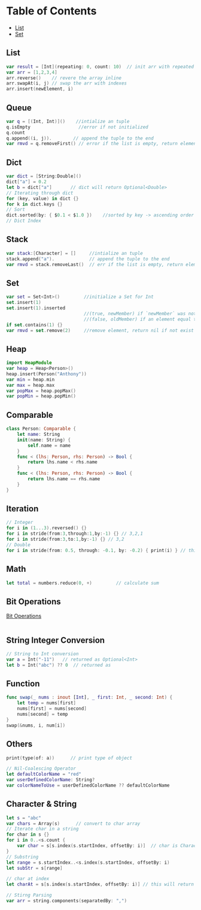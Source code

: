 # Table of Contents

  - [List](#list)
  - [Set](#Set)

## List

```swift
var result = [Int](repeating: 0, count: 10)  // init arr with repeated default values
var arr = [1,2,3,4]
arr.reverse()    // revere the array inline
arr.swapAt(i, j) // swap the arr with indexes
arr.insert(newElement, i)
```
## Queue

```swift
var q = [(Int, Int)]()    //intialize an tuple 
q.isEmpty                  //error if not initialized
q.count
q.append((i, j)).        // append the tuple to the end 
var rmvd = q.removeFirst() // error if the list is empty, return element
```

## Dict

```swift
var dict = [String:Double]()
dict["a"] = 0.2
let b = dict["a"]       // dict will return Optional<Double>
// Iterating through dict
for (key, value) in dict {}
for k in dict.keys {}
// Sort 
dict.sorted(by: { $0.1 < $1.0 })    //sorted by key -> ascending order
// Dict Index

```

## Stack

```swift
var stack:[Character] = []     //intialize an tuple 
stack.append("a").             // append the tuple to the end 
var rmvd = stack.removeLast()  // err if the list is empty, return element
```

## Set

```swift
var set = Set<Int>()         //initialize a Set for Int
set.insert(1)
set.insert(1).inserted
                             //(true, newMember) if `newMember` was not contained in the set.  
                             //(false, oldMember) if an element equal to `newMember` was already contained in the set
if set.contains(1) {}            
var rmvd = set.remove(2)     //remove element, return nil if not exist (no err)
```

## Heap

```swift
import HeapModule
var heap = Heap<Person>()
heap.insert(Person("Anthony"))
var min = heap.min
var max = heap.max
var popMax = heap.popMax()
var popMin = heap.popMin()
```

## Comparable

```swift
class Person: Comparable {
	let name: String
	init(name: String) {
		self.name = name
	}
	func < (lhs: Person, rhs: Person) -> Bool {
		return lhs.name < rhs.name
	}
	func < (lhs: Person, rhs: Person) -> Bool {
		return lhs.name == rhs.name
	}
}
```


## Iteration

```swift
// Integer
for i in (1...3).reversed() {}
for i in stride(from:3,through:1,by:-1) {} // 3,2,1
for i in stride(from:3,to:1,by:-1) {} // 3,2
// Double
for i in stride(from: 0.5, through: -0.1, by: -0.2) { print(i) } // this is not reliable :thinking
```

## Math

```swift
let total = numbers.reduce(0, +)         // calculate sum

```

## Bit Operations

[Bit Operations](https://docs.swift.org/swift-book/documentation/the-swift-programming-language/advancedoperators/)

```swift

```

## String Integer Conversion

```swift
// String to Int conversion
var a = Int("-11")   // returned as Optional<Int>
let b = Int("abc") ?? 0  // returned as 
```


## Function

```swift
func swap(_ nums : inout [Int], _ first: Int, _ second: Int) {
	let temp = nums[first]
	nums[first] = nums[second]
	nums[second] = temp
}
swap(&nums, i, num[i])
```


## Others

```swift
print(type(of: a))      // print type of object

// Nil-Coalescing Operator
let defaultColorName = "red"
var userDefinedColorName: String?
var colorNameToUse = userDefinedColorName ?? defaultColorName
```

## Character & String

```swift
let s = "abc"
var chars = Array(s)      // convert to char array
// Iterate char in a string
for char in s {}
for i in 0..<s.count {
	var char = s[s.index(s.startIndex, offsetBy: i)]  // char is Character type
}
// Substring
let range = s.startIndex..<s.index(s.startIndex, offsetBy: i)
let subStr = s[range] 

// char at index 
let charAt = s[s.index(s.startIndex, offsetBy: i)] // this will return Character

// Stirng Parsing
var arr = string.components(separatedBy: ",")
```
